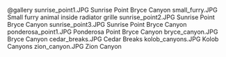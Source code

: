 @gallery
sunrise_point1.JPG		Sunrise Point Bryce Canyon
small_furry.JPG		Small furry animal inside radiator grille
sunrise_point2.JPG		Sunrise Point Bryce Canyon
sunrise_point3.JPG		Sunrise Point Bryce Canyon
ponderosa_point1.JPG		Ponderosa Point Bryce Canyon
bryce_canyon.JPG		Bryce Canyon
cedar_breaks.JPG		Cedar Breaks
kolob_canyons.JPG		Kolob Canyons
zion_canyon.JPG		Zion Canyon
